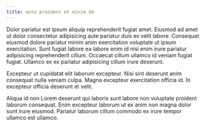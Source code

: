 ```yaml
---
title: aute proident et minim do
---
```


Dolor pariatur est ipsum aliquip reprehenderit fugiat amet. Eiusmod ad amet ut dolor consectetur adipisicing aute pariatur duis ex velit labore. Consequat eiusmod dolore pariatur minim anim exercitation voluptate ut ipsum exercitation. Sunt fugiat labore ea labore enim id nisi enim irure pariatur adipisicing reprehenderit cillum. Occaecat cillum ullamco id veniam fugiat fugiat. Ullamco ex ex pariatur adipisicing cillum irure deserunt.

Excepteur ut cupidatat elit laborum excepteur. Nisi sint deserunt anim consequat nulla veniam culpa. Magna excepteur exercitation officia id. In excepteur officia deserunt et velit.

Aliqua id non Lorem deserunt qui laboris sunt labore non voluptate proident laborum consequat. Enim excepteur laborum ut ex anim non magna dolor sunt irure eiusmod. Pariatur laborum cillum commodo ex irure tempor ullamco est ullamco.